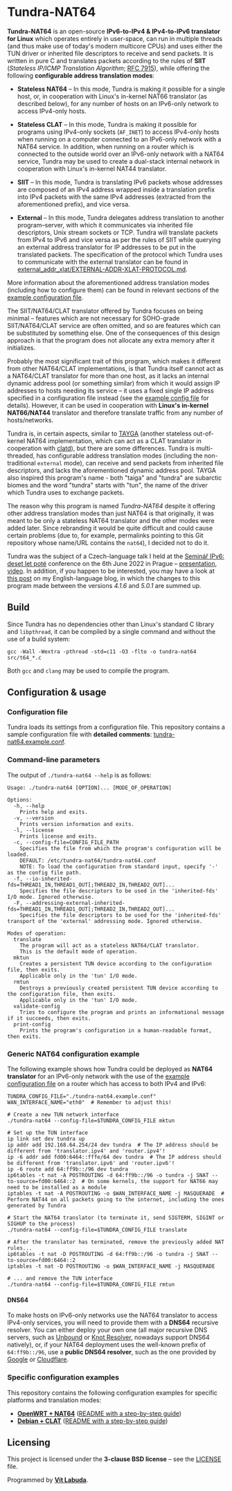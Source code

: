 <!--
Copyright (c) 2022 Vít Labuda. All rights reserved.

Redistribution and use in source and binary forms, with or without modification, are permitted provided that the
following conditions are met:
 1. Redistributions of source code must retain the above copyright notice, this list of conditions and the following
    disclaimer.
 2. Redistributions in binary form must reproduce the above copyright notice, this list of conditions and the
    following disclaimer in the documentation and/or other materials provided with the distribution.
 3. Neither the name of the copyright holder nor the names of its contributors may be used to endorse or promote
    products derived from this software without specific prior written permission.

THIS SOFTWARE IS PROVIDED BY THE COPYRIGHT HOLDERS AND CONTRIBUTORS "AS IS" AND ANY EXPRESS OR IMPLIED WARRANTIES,
INCLUDING, BUT NOT LIMITED TO, THE IMPLIED WARRANTIES OF MERCHANTABILITY AND FITNESS FOR A PARTICULAR PURPOSE ARE
DISCLAIMED. IN NO EVENT SHALL THE COPYRIGHT HOLDER OR CONTRIBUTORS BE LIABLE FOR ANY DIRECT, INDIRECT, INCIDENTAL,
SPECIAL, EXEMPLARY, OR CONSEQUENTIAL DAMAGES (INCLUDING, BUT NOT LIMITED TO, PROCUREMENT OF SUBSTITUTE GOODS OR
SERVICES; LOSS OF USE, DATA, OR PROFITS; OR BUSINESS INTERRUPTION) HOWEVER CAUSED AND ON ANY THEORY OF LIABILITY,
WHETHER IN CONTRACT, STRICT LIABILITY, OR TORT (INCLUDING NEGLIGENCE OR OTHERWISE) ARISING IN ANY WAY OUT OF THE USE
OF THIS SOFTWARE, EVEN IF ADVISED OF THE POSSIBILITY OF SUCH DAMAGE.
-->


# Tundra-NAT64

**Tundra-NAT64** is an open-source **IPv6-to-IPv4 & IPv4-to-IPv6 translator for Linux** which operates 
entirely in user-space, can run in multiple threads (and thus make use of today's modern multicore CPUs) and uses 
either the TUN driver or inherited file descriptors to receive and send packets. It is written in pure C and translates 
packets according to the rules of **SIIT** (_Stateless IP/ICMP Translation Algorithm_; 
[RFC 7915](https://datatracker.ietf.org/doc/html/rfc7915)), while offering the following **configurable address 
translation modes**:

- **Stateless NAT64** – In this mode, Tundra is making it possible for a single host, or, in cooperation with Linux's 
  in-kernel NAT66 translator (as described below), for any number of hosts on an IPv6-only network to access IPv4-only 
  hosts.

- **Stateless CLAT** – In this mode, Tundra is making it possible for programs using IPv4-only sockets (`AF_INET`) to
  access IPv4-only hosts when running on a computer connected to an IPv6-only network with a NAT64 service. In addition,
  when running on a router which is connected to the outside world over an IPv6-only network with a NAT64 service,
  Tundra may be used to create a dual-stack internal network in cooperation with Linux's in-kernel NAT44 translator.

- **SIIT** – In this mode, Tundra is translating IPv6 packets whose addresses are composed of an IPv4 address wrapped
  inside a translation prefix into IPv4 packets with the same IPv4 addresses (extracted from the aforementioned prefix),
  and vice versa.

- **External** – In this mode, Tundra delegates address translation to another program–server, with which it
  communicates via inherited file descriptors, Unix stream sockets or TCP. Tundra will translate packets from IPv4 to 
  IPv6 and vice versa as per the rules of SIIT while querying an external address translator for IP addresses to be 
  put in the translated packets. The specification of the protocol which Tundra uses to communicate with the external 
  translator can be found in 
  [external_addr_xlat/EXTERNAL-ADDR-XLAT-PROTOCOL.md](external_addr_xlat/EXTERNAL-ADDR-XLAT-PROTOCOL.md).

More information about the aforementioned address translation modes (including how to configure them) can be found in 
relevant sections of the [example configuration file](tundra-nat64.example.conf).

The SIIT/NAT64/CLAT translator offered by Tundra focuses on being minimal – features which are not necessary for 
SOHO-grade SIIT/NAT64/CLAT service are often omitted, and so are features which can be substituted by something else. 
One of the consequences of this design approach is that the program does not allocate any extra memory after it 
initializes.

Probably the most significant trait of this program, which makes it different from other NAT64/CLAT implementations, is 
that Tundra itself cannot act as a NAT64/CLAT translator for more than one host, as it lacks an internal dynamic address 
pool (or something similar) from which it would assign IP addresses to hosts needing its service – it uses a fixed 
single IP address specified in a configuration file instead (see the [example config file](tundra-nat64.example.conf) 
for details). However, it can be used in cooperation with **Linux's in-kernel NAT66/NAT44** translator and therefore 
translate traffic from any number of hosts/networks.

Tundra is, in certain aspects, similar to [TAYGA](http://www.litech.org/tayga/) (another stateless out-of-kernel NAT64 
implementation, which can act as a CLAT translator in cooperation with [clatd](https://github.com/toreanderson/clatd)), 
but there are some differences. Tundra is multi-threaded, has configurable address translation modes (including the 
non-traditional `external` mode), can receive and send packets from inherited file descriptors, and lacks the 
aforementioned dynamic address pool. TAYGA also inspired this program's name - both "taiga" and "tundra" are subarctic 
biomes and the word "tundra" starts with "tun", the name of the driver which Tundra uses to exchange packets.

The reason why this program is named _Tundra-NAT64_ despite it offering other address translation modes than just NAT64
is that originally, it was meant to be only a stateless NAT64 translator and the other modes were added later. Since
rebranding it would be quite difficult and could cause certain problems (due to, for example, permalinks pointing to 
this Git repository whose name/URL contains the `nat64`), I decided not to do it.

Tundra was the subject of a Czech-language talk I held at the 
[Seminář IPv6: deset let poté](https://www.cesnet.cz/akce/seminar-ipv6-deset-let-pote/) conference on the 6th June 2022 
in Prague – [presentation](https://www.cesnet.cz/wp-content/uploads/2022/06/Bezstavovy-NAT64_Vit-Labuda.pdf),
[video](https://www.youtube.com/watch?v=wnsD_W5ITbE). In addition, if you happen to be interested, you may have a look
at [this post](https://blog.vitlabuda.cz/2022/12/30/improving-tundras-speed-and-code-quality.html) on my 
English-language blog, in which the changes to this program made between the versions _4.1.6_ and _5.0.1_ are summed
up.





## Build
Since Tundra has no dependencies other than Linux's standard C library and `libpthread`, it can be compiled by a single 
command and without the use of a build system: 
```shell
gcc -Wall -Wextra -pthread -std=c11 -O3 -flto -o tundra-nat64 src/t64_*.c
```
Both `gcc` and `clang` may be used to compile the program.





## Configuration & usage

### Configuration file
Tundra loads its settings from a configuration file. This repository contains a sample configuration file with 
**detailed comments**: [tundra-nat64.example.conf](tundra-nat64.example.conf).

### Command-line parameters
The output of `./tundra-nat64 --help` is as follows:
```text
Usage: ./tundra-nat64 [OPTION]... [MODE_OF_OPERATION]

Options:
  -h, --help
    Prints help and exits.
  -v, --version
    Prints version information and exits.
  -l, --license
    Prints license and exits.
  -c, --config-file=CONFIG_FILE_PATH
    Specifies the file from which the program's configuration will be loaded.
    DEFAULT: /etc/tundra-nat64/tundra-nat64.conf
    NOTE: To load the configuration from standard input, specify '-' as the config file path.
  -f, --io-inherited-fds=THREAD1_IN,THREAD1_OUT[;THREAD2_IN,THREAD2_OUT]...
    Specifies the file descriptors to be used in the 'inherited-fds' I/O mode. Ignored otherwise.
  -F, --addressing-external-inherited-fds=THREAD1_IN,THREAD1_OUT[;THREAD2_IN,THREAD2_OUT]...
    Specifies the file descriptors to be used for the 'inherited-fds' transport of the 'external' addressing mode. Ignored otherwise.

Modes of operation:
  translate
    The program will act as a stateless NAT64/CLAT translator.
    This is the default mode of operation.
  mktun
    Creates a persistent TUN device according to the configuration file, then exits.
    Applicable only in the 'tun' I/O mode.
  rmtun
    Destroys a previously created persistent TUN device according to the configuration file, then exits.
    Applicable only in the 'tun' I/O mode.
  validate-config
    Tries to configure the program and prints an informational message if it succeeds, then exits.
  print-config
    Prints the program's configuration in a human-readable format, then exits.
```

### Generic NAT64 configuration example
The following example shows how Tundra could be deployed as **NAT64 translator** for an IPv6-only network with the use 
of the [example configuration file](tundra-nat64.example.conf) on a router which has access to both IPv4 and IPv6:
```shell
TUNDRA_CONFIG_FILE="./tundra-nat64.example.conf"
WAN_INTERFACE_NAME="eth0"  # Remember to adjust this!

# Create a new TUN network interface
./tundra-nat64 --config-file=$TUNDRA_CONFIG_FILE mktun

# Set up the TUN interface
ip link set dev tundra up
ip addr add 192.168.64.254/24 dev tundra  # The IP address should be different from 'translator.ipv4' and 'router.ipv4'!
ip -6 addr add fd00:6464::fffe/64 dev tundra  # The IP address should be different from 'translator.ipv6' and 'router.ipv6'!
ip -6 route add 64:ff9b::/96 dev tundra
ip6tables -t nat -A POSTROUTING -d 64:ff9b::/96 -o tundra -j SNAT --to-source=fd00:6464::2  # On some kernels, the support for NAT66 may need to be installed as a module
iptables -t nat -A POSTROUTING -o $WAN_INTERFACE_NAME -j MASQUERADE  # Perform NAT44 on all packets going to the internet, including the ones generated by Tundra

# Start the NAT64 translator (to terminate it, send SIGTERM, SIGINT or SIGHUP to the process)
./tundra-nat64 --config-file=$TUNDRA_CONFIG_FILE translate

# After the translator has terminated, remove the previously added NAT rules...
ip6tables -t nat -D POSTROUTING -d 64:ff9b::/96 -o tundra -j SNAT --to-source=fd00:6464::2
iptables -t nat -D POSTROUTING -o $WAN_INTERFACE_NAME -j MASQUERADE

# ... and remove the TUN interface
./tundra-nat64 --config-file=$TUNDRA_CONFIG_FILE rmtun
```

#### DNS64
To make hosts on IPv6-only networks use the NAT64 translator to access IPv4-only services, you will need to provide them
with a **DNS64** recursive resolver. You can either deploy your own one (all major recursive DNS servers, such as 
[Unbound](https://github.com/NLnetLabs/unbound/blob/master/doc/README.DNS64) or 
[Knot Resolver](https://knot-resolver.readthedocs.io/en/stable/modules-dns64.html), nowadays support DNS64 natively),
or, if your NAT64 deployment uses the well-known prefix of `64:ff9b::/96`, use a **public DNS64 resolver**, such as the 
one provided by [Google](https://developers.google.com/speed/public-dns/docs/dns64) or 
[Cloudflare](https://developers.cloudflare.com/1.1.1.1/infrastructure/ipv6-networks/).

### Specific configuration examples
This repository contains the following configuration examples for specific platforms and translation modes:
- **[OpenWRT + NAT64](config_examples/openwrt_nat64)** ([README with a step-by-step guide](config_examples/openwrt_nat64/README.md))
- **[Debian + CLAT](config_examples/debian_clat)** ([README with a step-by-step guide](config_examples/debian_clat/README.md))





## Licensing
This project is licensed under the **3-clause BSD license** – see the [LICENSE](LICENSE) file.

Programmed by **[Vít Labuda](https://vitlabuda.cz/)**.
